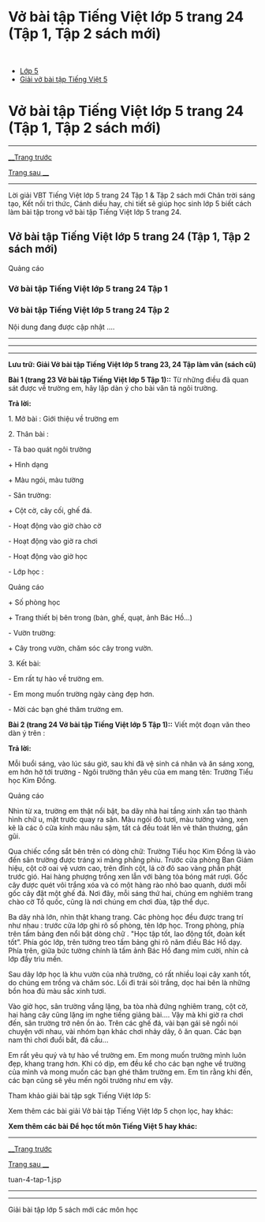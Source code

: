 # Vở bài tập Tiếng Việt lớp 5 trang 24 (Tập 1, Tập 2 sách mới)

﻿

  * [Lớp 5](https://vietjack.com/series/lop-5.jsp)
  * [Giải vở bài tập Tiếng Việt 5](https://vietjack.com/giai-vo-bai-tap-tieng-viet-5/index.jsp)



# Vở bài tập Tiếng Việt lớp 5 trang 24 (Tập 1, Tập 2 sách mới)

* * *

[__Trang trước](https://vietjack.com/giai-vo-bai-tap-tieng-viet-5/tuan-4-tap-1.jsp)

[Trang sau __](https://vietjack.com/giai-vo-bai-tap-tieng-viet-5/tuan-4-tap-1.jsp)

* * *

Lời giải VBT Tiếng Việt lớp 5 trang 24 Tập 1 & Tập 2 sách mới Chân trời sáng tạo, Kết nối tri thức, Cánh diều hay, chi tiết sẽ giúp học sinh lớp 5 biết cách làm bài tập trong vở bài tập Tiếng Việt lớp 5 trang 24.

## Vở bài tập Tiếng Việt lớp 5 trang 24 (Tập 1, Tập 2 sách mới)

Quảng cáo

### Vở bài tập Tiếng Việt lớp 5 trang 24 Tập 1

### Vở bài tập Tiếng Việt lớp 5 trang 24 Tập 2

Nội dung đang được cập nhật ....

* * *

* * *

* * *

**Lưu trữ: Giải Vở bài tập Tiếng Việt lớp 5 trang 23, 24 Tập làm văn (sách cũ)**

**Bài 1 (trang 23 Vở bài tập Tiếng Việt lớp 5 Tập 1)::** Từ những điều đã quan sát được về trường em, hãy lập dàn ý cho bài văn tả ngôi trường. 

**Trả lời:**

1\. Mở bài : Giới thiệu về trường em

2\. Thân bài :

\- Tả bao quát ngôi trường

\+ Hình dạng

\+ Màu ngói, màu tường

\- Sân trường:

\+ Cột cờ, cây cối, ghế đá.

\- Hoạt động vào giờ chào cờ

\- Hoạt động vào giờ ra chơi

\- Hoạt động vào giờ học

\- Lớp học :

Quảng cáo

\+ Số phòng học

\+ Trang thiết bị bên trong (bàn, ghế, quạt, ảnh Bác Hồ...)

\- Vườn trường:

\+ Cây trong vườn, chăm sóc cây trong vườn.

3\. Kết bài:

\- Em rất tự hào về trường em.

\- Em mong muốn trường ngày càng đẹp hơn.

\- Mời các bạn ghé thăm trường em.

**Bài 2 (trang 24 Vở bài tập Tiếng Việt lớp 5 Tập 1)::** Viết một đoạn văn theo dàn ý trên :

**Trả lời:**

Mỗi buổi sáng, vào lúc sáu giờ, sau khi đã vệ sinh cá nhân và ăn sáng xong, em hớn hở tới trường - Ngôi trường thân yêu của em mang tên: Trường Tiểu học Kim Đồng. 

Quảng cáo

Nhìn từ xa, trường em thật nổi bật, ba dãy nhà hai tầng xinh xắn tạo thành hình chữ u, mặt trước quay ra sân. Màu ngói đỏ tươi, màu tường vàng, xen kẽ là các ô cửa kính màu nâu sậm, tất cả đều toát lên vẻ thân thương, gần gũi. 

Qua chiếc cổng sắt bên trên có dòng chữ: Trường Tiểu học Kim Đồng là vào đến sân trường được tráng xi măng phẳng phiu. Trước cửa phòng Ban Giám hiệu, cột cờ oai vệ vươn cao, trên đỉnh cột, lá cờ đỏ sao vàng phần phật trước gió. Hai hàng phượng trồng xen lẫn với bàng tỏa bóng mát rượi. Gốc cây được quét vôi trắng xóa và có một hàng rào nhỏ bao quanh, dưới mỗi gốc cây đặt một ghế đá. Nơi đây, mỗi sáng thứ hai, chúng em nghiêm trang chào cờ Tổ quốc, cũng là nơi chúng em chơi đùa, tập thể dục. 

Ba dãy nhà lớn, nhìn thật khang trang. Các phòng học đều được trang trí như nhau : trước cửa lớp ghi rõ số phòng, tên lớp học. Trong phòng, phía trên tấm bảng đen nổi bật dòng chữ . "Học tập tốt, lao động tốt, đoàn kết tốt”. Phía góc lớp, trên tường treo tấm bảng ghi rõ năm điều Bác Hồ dạy. Phía trên, giữa bức tường chính là tấm ảnh Bác Hồ đang mỉm cười, nhìn cả lớp đầy trìu mến. 

Sau dãy lớp học là khu vườn của nhà trường, có rất nhiều loại cây xanh tốt, do chúng em trồng và chăm sóc. Lối đi trải sỏi trắng, dọc hai bên là những bồn hoa đủ màu sắc xinh tươi. 

Vào giờ học, sân trường vắng lặng, ba tòa nhà đứng nghiêm trang, cột cờ, hai hàng cây cũng lặng im nghe tiếng giảng bài.... Vậy mà khi giờ ra chơi đến, sân trường trở nên ồn ào. Trên các ghế đá, vài bạn gái sẽ ngồi nói chuyện với nhau, vài nhóm bạn khác chơi nhảy dây, ô ăn quan. Các bạn nam thì chơi đuổi bắt, đá cầu... 

Em rất yêu quý và tự hào về trường em. Em mong muốn trường mình luôn đẹp, khang trang hơn. Khi có dịp, em đều kể cho các bạn nghe về trường của mình và mong muốn các bạn ghé thăm trường em. Em tin rằng khi đến, các bạn cũng sẽ yêu mến ngôi trường như em vậy. 

Tham khảo giải bài tập sgk Tiếng Việt lớp 5:

Xem thêm các bài giải Vở bài tập Tiếng Việt lớp 5 chọn lọc, hay khác:

**Xem thêm các bài Để học tốt môn Tiếng Việt 5 hay khác:**

* * *

[__Trang trước](https://vietjack.com/giai-vo-bai-tap-tieng-viet-5/tuan-4-tap-1.jsp)

[Trang sau __](https://vietjack.com/giai-vo-bai-tap-tieng-viet-5/tuan-4-tap-1.jsp)

tuan-4-tap-1.jsp

* * *

* * *

Giải bài tập lớp 5 sách mới các môn học
